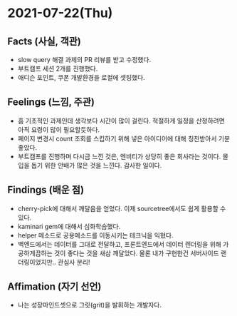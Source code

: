 # 2021-07-22\(Thu\)

## Facts \(사실, 객관\)

* slow query 해결 과제의 PR 리뷰를 받고 수정했다.
* 부트캠프 세션 2개를 진행했다.
* 애디슨 포인트, 쿠폰 개발환경을 로컬에 셋팅했다.

## Feelings \(느낌, 주관\)

* 흠 기초적인 과제인데 생각보다 시간이 많이 걸린다. 적절하게 일정을 산정하려면 아직 요령이 많이 필요할듯하다.
* 페이지 변경시 count 조회를 스킵하기 위해 넣은 아이디어에 대해 칭찬받아서 기분 좋았다.
* 부트캠프를 진행하며 다시금 느낀 것은, 엔비티가 상당히 좋은 회사라는 것이다. 몰입을 돕기 위한 안배가 많은 것을 느낀다. 감사한 일이다.

## Findings \(배운 점\)

* cherry-pick에 대해서 깨달음을 얻었다. 이제 sourcetree에서도 쉽게 활용할 수 있다.
* kaminari gem에 대해서 심화학습했다.
* helper 메소드로 공용메소드를 이동시키는 테크닉을 익혔다.
* 백엔드에서는 데이터를 그대로 전달하고, 프론트엔드에서 데이터 렌더링을 위해 가공하게끔하는 것이 좋다는 것을 새삼 깨달았다. 물론 내가 구현한건 서버사이드 랜더링이었지만.. 관심사 분리!

## Affimation \(자기 선언\)

* 나는 성장마인드셋으로 그릿\(grit\)을 발휘하는 개발자다.

